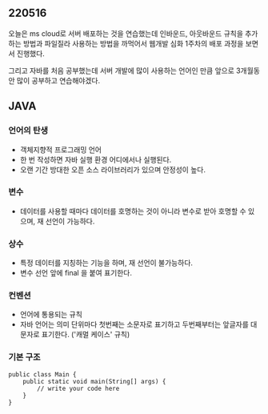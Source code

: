 ## 220516
오늘은 ms cloud로 서버 배포하는 것을 연습했는데 인바운드, 아웃바운드 규칙을 추가하는 방법과 파일질라 사용하는 방법을 까먹어서 웹개발 심화 1주차의 배포 과정을 보면서 진행했다.

그리고 자바를 처음 공부했는데 서버 개발에 많이 사용하는 언어인 만큼 앞으로 3개월동안 많이 공부하고 연습해야겠다.

## JAVA
### 언어의 탄생
- 객체지향적 프로그래밍 언어
- 한 번 작성하면 자바 실행 환경 어디에서나 실행된다.
- 오랜 기간 방대한 오픈 소스 라이브러리가 있으며 안정성이 높다.

### 변수
- 데이터를 사용할 때마다 데이터를 호명하는 것이 아니라 변수로 받아 호명할 수 있으며, 재 선언이 가능하다.


### 상수
- 특정 데이터를 지칭하는 기능을 하며, 재 선언이 불가능하다.
- 변수 선언 앞에 final 을 붙여 표기한다.

### 컨벤션
- 언어에 통용되는 규칙
- 자바 언어는 의미 단위마다 첫번째는 소문자로 표기하고 두번째부터는 앞글자를 대문자로 표기한다. ('캐멀 케이스' 규칙)

### 기본 구조
```
public class Main {
    public static void main(String[] args) {
        // write your code here
    }
}
```
